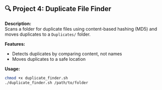## 🔍 Project 4: Duplicate File Finder

**Description:**  
Scans a folder for duplicate files using content-based hashing (MD5) and moves duplicates to a `Duplicates/` folder.

**Features:**
- Detects duplicates by comparing content, not names
- Moves duplicates to a safe location

**Usage:**
```bash
chmod +x duplicate_finder.sh
./duplicate_finder.sh /path/to/folder
